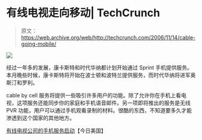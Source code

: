 # 有线电视走向移动| TechCrunch

> 原文：<https://web.archive.org/web/http://techcrunch.com/2006/11/14/cable-going-mobile/>

![](img/d3765a66b19f5adcaca1c961b408ac53.png)

经过一年多的发展，康卡斯特和时代华纳都计划开始通过 Sprint 手机提供服务。本月晚些时候，康卡斯特将开始在波士顿和波特兰提供服务，而时代华纳将进军奥斯汀和罗利。

cable by cell 服务将提供一些吸引许多用户的功能。除了允许你在手机上看电视，这项服务还能同步你的家庭和手机语音邮件。另一项即将推出的服务是无线 PVR 功能，用户可以通过手机观看录制的材料。很酷的东西，不知道要多久才能渗透到这个国家的其他地方。

[有线电视公司的手机服务启动](https://web.archive.org/web/20160324155315/http://www.usatoday.com/tech/products/2006-11-13-cable-cellphone_x.htm)【今日美国】